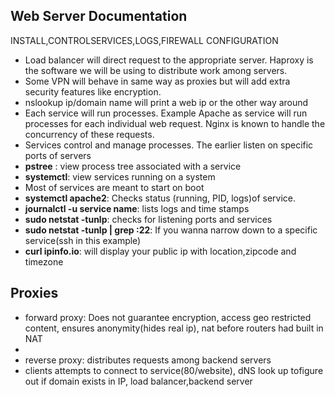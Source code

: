 ## Web Server Documentation

INSTALL,CONTROLSERVICES,LOGS,FIREWALL CONFIGURATION
+    Load balancer will direct request to the appropriate server. Haproxy is the software we will be using to distribute work among servers.
+    Some VPN will behave in same way as proxies but will add extra security features like encryption. 
+  nslookup ip/domain name will print a web ip or the other way around
+  Each service will run processes. Example Apache as service will run processes for each individual web request. Nginx is known to handle the concurrency of these requests.
+  Services control and manage processes. The earlier listen on specific ports of servers
+  __pstree__ : view process tree associated with a service
+  __systemctl__: view services running on a system
+  Most of services are meant to start on boot
+  __systemctl apache2__: Checks status (running, PID, logs)of service.
+  __journalctl -u service name__: lists logs and time stamps
+  __sudo netstat -tunlp__: checks for listening ports and services
+   __sudo netstat -tunlp | grep :22__: If you wanna narrow down to a specific service(ssh in this example)
+    __curl ipinfo.io__: will display your public ip with location,zipcode and timezone

## Proxies
+ forward proxy: Does not guarantee encryption, access geo restricted content, ensures anonymity(hides real ip), nat before routers had built in NAT
+ 
+ reverse proxy: distributes requests among backend servers
+ clients attempts to connect to service(80/website), dNS look up tofigure out if domain exists in IP, load balancer,backend server